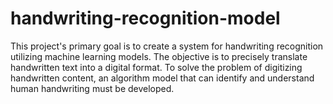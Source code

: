 # handwriting-recognition-model
This project's primary goal is to create a system for handwriting recognition utilizing machine learning models. The objective is to precisely translate handwritten text into a digital format. To solve the problem of digitizing handwritten content, an algorithm model that can identify and understand human handwriting must be developed.
